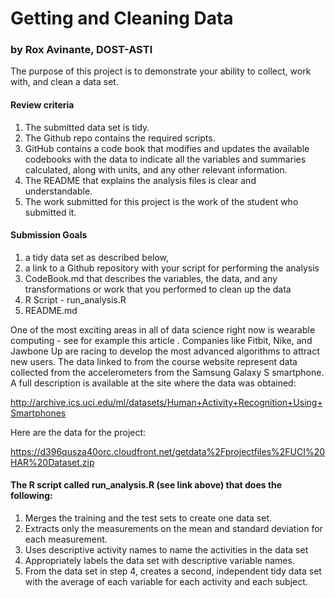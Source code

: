 <h1>Getting and Cleaning Data</h1>
<h3>by Rox Avinante, DOST-ASTI</h3>

The purpose of this project is to demonstrate your ability to collect, work with, and clean a data set.

<h4>Review criteria</h4> 

1. The submitted data set is tidy.
1. The Github repo contains the required scripts.
1. GitHub contains a code book that modifies and updates the available codebooks with the data to indicate all the variables and summaries calculated, along with units, and any other relevant information.
1. The README that explains the analysis files is clear and understandable.
1. The work submitted for this project is the work of the student who submitted it.

<h4>Submission Goals</h4>

1. a tidy data set as described below, 
1. a link to a Github repository with your script for performing the analysis
1. CodeBook.md that describes the variables, the data, and any transformations or work that you performed to clean up the data
1. R Script - run_analysis.R
1. README.md 

One of the most exciting areas in all of data science right now is wearable computing - see for example this article . Companies like Fitbit, Nike, and Jawbone Up are racing to develop the most advanced algorithms to attract new users. The data linked to from the course website represent data collected from the accelerometers from the Samsung Galaxy S smartphone. A full description is available at the site where the data was obtained:

http://archive.ics.uci.edu/ml/datasets/Human+Activity+Recognition+Using+Smartphones

Here are the data for the project:

https://d396qusza40orc.cloudfront.net/getdata%2Fprojectfiles%2FUCI%20HAR%20Dataset.zip

<h4>The R script called run_analysis.R (see link above) that does the following:</h4>

1. Merges the training and the test sets to create one data set.
1. Extracts only the measurements on the mean and standard deviation for each measurement.
1. Uses descriptive activity names to name the activities in the data set
1. Appropriately labels the data set with descriptive variable names.
1. From the data set in step 4, creates a second, independent tidy data set with the average of each variable for each activity and each subject.
